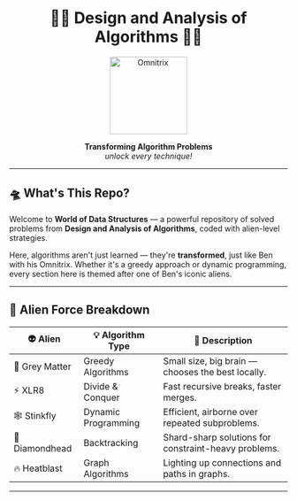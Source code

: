 <h1 align="center">
  💚🖤 Design and Analysis of Algorithms 🖤💚
</h1>

<p align="center">
  <img src="https://www.pngkey.com/png/detail/577-5776006_t1-omnitrix-ben-10-omnitrix-png.png" alt="Omnitrix" width="140"/>
</p>

<p align="center">
  <b>Transforming Algorithm Problems </b><br/>
  <i>unlock every technique!</i>
</p>

---

## 🛸 What's This Repo?

Welcome to **World of Data Structures** — a powerful repository of solved problems from **Design and Analysis of Algorithms**, coded with alien-level strategies.

Here, algorithms aren't just learned — they're **transformed**, just like Ben with his Omnitrix. Whether it's a greedy approach or dynamic programming, every section here is themed after one of Ben's iconic aliens.

---

## 🧬 Alien Force Breakdown

| 👽 Alien | 💡 Algorithm Type       | 🌌 Description |
|---------|------------------------|----------------|
| 🧠 Grey Matter | Greedy Algorithms     | Small size, big brain — chooses the best locally. |
| ⚡ XLR8       | Divide & Conquer     | Fast recursive breaks, faster merges. |
| 🕸️ Stinkfly  | Dynamic Programming | Efficient, airborne over repeated subproblems. |
| 💎 Diamondhead | Backtracking         | Shard-sharp solutions for constraint-heavy problems. |
| 🔥 Heatblast | Graph Algorithms     | Lighting up connections and paths in graphs.  |

---
